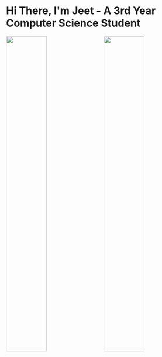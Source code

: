 # Hi There, I'm Jeet - A 3rd Year Computer Science Student

<img align="left" width="47%" src="https://github-readme-stats.vercel.app/api?username=J-Khamar&show_icons=true&theme=radical"/>

<img align="right" width="47%" src="https://github-readme-stats.vercel.app/api/top-langs/?username=J-Khamar&layout=compact)"/>
